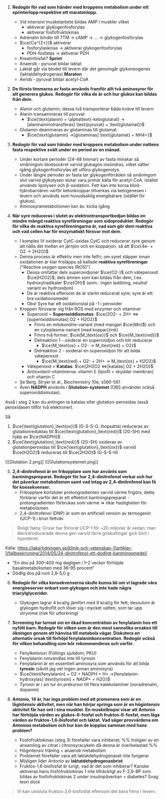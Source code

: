 1. **Redogör för vad som händer med kroppens metabolism under ett sprinterlopp respektive ett maratonlopp.**
	- Vid intensivt muskelarbete bildas AMP i muskler vilket
		- aktiverar glykogenfosforylas
		- aktiverar fosfofruktokinas
	- Adrenalin binder till 7TM -> cAMP -> ... -> glykogenfosforylas
	- $\ce{Ca^{2+}}$ aktiverar
		- fosforylaskinas -> aktiverar glykogenfosforylas
		- PDH-fosfatas -> aktiverar PDH
	- Kreatinfosfat?
	**Sprint**
	- Anaerob - pyruvat bildar laktat
	- Laktat går via blodet till levern där det genomgår glykoneogenes (laktatdehydrogenas)
	**Maraton**
	- Aerob - pyruvat bildar acetyl-CoA

2. **De första timmarna av fasta används framför allt två aminosyror för att generera glukos. Redogör för vilka de är och hur glukos kan bildas från dem.**
	- Alanin och glutamin; dessa två transporterar båda kväve till levern
	- Alanin transamineras till pyruvat
		- $\ce{\text{alanin} + \alpha\text{-ketoglutarat} ->[alaninaminotransferas] \text{pyruvat} + \text{glutamat}}$
	- Glutamin deamineras av glutaminas till glutamat
		- $\ce{\text{glutamin} ->[glutaminas] \text{glutamat} + NH4+}$

3. **Redogör för vad som händer med kroppens metabolism under nattens fasta respektive svält under en period av en månad.**
	- Under kortare perioder (24-48 timmar) av fasta minskar så småningom blodsockret varvid glukagon insöndras, vilket sätter igång glykogenfosforylas att utföra glykogenolys.
	- Under längre perioder av fasta tar glykogenförråden så småningom slut varvid  glykolysen slutar vara primär källa för acetyl-CoA. Istället används lipolysen och β-oxidation. Fett kan inte korsa blod-hjärnbarriären varför ketonkroppar tillverkas via ketogenesen i levern och används som huvudsaklig energibärare (istället för glukos).
	- Aminosyrametabolismen kan äv. kicka igång 

4. **När syre reduceras i slutet av elektrontransportkedjan bildas en mindre mängd reaktiva syreföreningar som sidoprodukter. Redogör för vilka de reaktiva syreföreningarna är, vad som gör dem reaktiva och vad cellen har för enzymatiskt försvar mot dem.**
	- I komplex IV oxiderar CytC-oxidas CytC och reducerar syre genom att hålla det mellan en järnjon och en kopparjon, så att $\ce{4e- + O2 -> 2H2O}$
	- Denna process är effektiv men inte felfri; om syret släpper innan oxidationen är klar frisläpps så kallade **reaktiva syreföreningar** ("Reactive oxygen species (ROS)")
		- Dessa omfattar dels superoxidjoner $\ce{O2-}$ och väteperoxid $\ce{H2O2}$; dels ämnen som kan bildas från dem, t.ex. hydroxylradikaler $\ce{OH}$ (anm.: ingen laddning, *neutral* variant av hydroxidjon)
		- De är reaktiva eftersom de är starkt reducerat syre; syre är ett bra oxidationsmedel
		- Obs! Syre har ett oxidationstal på -1 i peroxider
	- Kroppen försvarar sig från ROS med enzymer och vitaminer
		- Superoxid = **Superoxiddismutas**: $\ce{2O2- + 2H+ <=>[superoxiddismutas] O2 + H2O2}$
			- Finns en mitokondrie-variant (med mangan $\ce{Mn}$) och en cytoplasma-variant (med koppar/zink)
			- Finns två former, $\ce{M_\text{ox}}$ och $\ce{M_\text{red}}$
			- Delreaktion 1 - oxiderar en superoxidjon och blir reducerar
				- $\ce{M_\text{ox} + O2- -> M_\text{red} + O2}$
			- Delreaktion 2 - oxiderar en superoxidjon för att bilda väteperoxid
				- $\ce{M_\text{red} + O2- + 2H+ -> M_\text{ox} + H2O2}$
		- Väteperoxid = **Katalas**: $\ce{2H2O2 <=>[katalas] O2 + 2H2O}$
		- Antioxidant-vitaminerna: vitamin E (lipofil = skyddar membran) och vitamin C
	- Se Berg, Stryer et al., Biochemistry 10e; s560-561
	- Även **NADPH** används i **Glutation-systemet** (OBS använder också superoxiddismutas).

Asså i steg 2 kan du antingen ta katalas eller glutation-peroxidas (asså peroxidasen tillför två elektroner).

Så
1. $\ce{\text{glutation}_\text{ox}}$ (G-S-S-G, ihopsatta) reduceras av glutationreduktas till $\ce{\text{glutation}_\text{red}}$ (2G-SH) med hjälp av $\ce{NADPH}$
2. $\ce{\text{glutation}_\text{red}}$ (2G-SH) oxideras av glutationperoxidas till $\ce{\text{glutation}_\text{ox}}$ varvid $\ce{H2O2}$ reduceras till $\ce{2H2O}$ (G-S-S-H)

![[Glutation 2.png]]
![[Glutationsystemet.png]]

5. **2,4-dinitrofenol är en frikopplare som har använts som bantningspreparat. Redogör för hur 2,4-dinitrofenol verkar och hur det påverkar metabolismen samt vad intag av 2,4-dinitrofenol kan få för konsekvenser.**
	- Frikopplare kortsluter protongradienten varvid värme frigörs; detta förklarar varför det är ett effektivt bantningspreparat - protongradienten förbrukas som värme => ökar hastigheten för metabolismen
	- 2,4-dinitrofenol (DNP) är som en artificiell version av termogenin (UCP-1) i brun fettväv

> Roligt fakta: Grisar har förlorat UCP-1 för ~20 miljoner år sedan; man återintroducerade denna gen varvid färre griskultingar gick bort i hypotermi.

Källa: https://lakartidningen.se/klinik-och-vetenskap-1/artiklar-1/fallbeskrivning/2014/05/24-dinitrofenol-ett-dodligt-bantningsmedel/
- "En dos på 300–400 mg dagligen i 1–2 veckor förhöjde basalmetabolismen med 36–95 procent"
- Dödlig dos på runt 2,8-5,0 g

6. **Redogör för vilka konsekvenserna skulle kunna bli om vi lagrade våra energireserver enbart som glykogen och inte hade några triacylglycerider.**
	- Glykogen lagrar 4 kcal/g jämfört med 9 kcal/g för fett; dessutom är glykogen hydrofilt och löser sig i mycket vatten, som tar upp utrymme (risk för uttorkning)

7. **Screening har larmat om en ökad koncentration av fenylalanin hos ett nyfött barn. Redogör för vilken som är den mest sannolika orsaken till ökningen genom att hänvisa till metabola vägar. Diskutera en alternativ orsak till förhöjd fenylalaninkoncentration. Redogör också för vilken behandling som bör rekommenderas och varför.**
	- Fenylketonuri (Föllings sjukdom; PKU)
	- Fenylalanin omvandlas inte till tyrosin
	- Fenylalanin är en essentiell aminosyra som används för att bilda **tyrosin** (såvitt jag vet ingen annan aminosyra)
	- $\ce{\text{fenylalanin} + O2 + NADPH + H+ ->[fenylalanin-hydroxylas] \text{tyrosin} + NADP+ + H2O}$
	- Tyrosin är i sin tur en prekursor till flera katekolaminer (noradrenalin, dopamin)

8. **Antonio, 14 år, har inga problem med att promenera som är en lågintensiv aktivitet, men när han börjar springa som är en högintensiv aktivitet får han ont i sina muskler. En muskelbiopsi visar att Antonio har förhöjda värden av glukos-6-fosfat och fruktos-6-fosfat, men låga värden av fruktos-1,6-bisfosfat och laktat. Vad säger provvärdena om Antonios metabolism och hur kan de kopplas samman med hans problem?**
	- Fosfofruktokinas (steg 3) förefaller vara inhiberat; %% troligen av en ansamling av citrat i citronsyracykeln då denna är överbelastad %%
	- Högintensiv träning = anaerob metabolism
	- Problemet förefaller vara att laktatdehydrogenaset inte fungerar
	- Möjligen lider Antonio av **laktatdehydrogenasbrist**
	- Fruktos-1,6-bisfosfat är lurigt, vad är det som inhiberar? Kanske aktiveras hans fosfofruktokinas 1 inte tillräckligt av F-2,6-BP som bildas av fosfofruktokinas 2 under insulinpåverkan = diabetes? Svag teori dock

> Vi kan utesluta fruktos-2,6-bisfosfat eftersom det bara finns i levern.